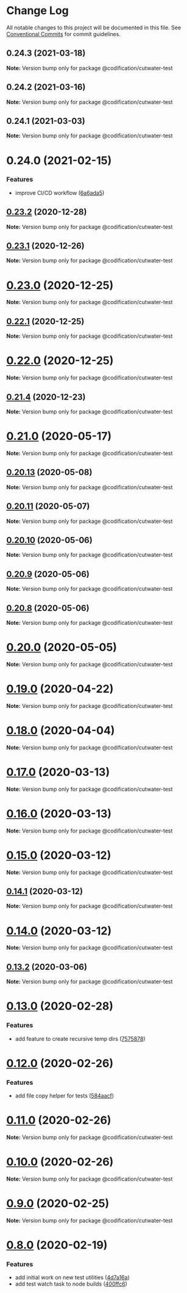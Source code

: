 # Change Log

All notable changes to this project will be documented in this file.
See [Conventional Commits](https://conventionalcommits.org) for commit guidelines.

## 0.24.3 (2021-03-18)

**Note:** Version bump only for package @codification/cutwater-test





## 0.24.2 (2021-03-16)

**Note:** Version bump only for package @codification/cutwater-test





## 0.24.1 (2021-03-03)

**Note:** Version bump only for package @codification/cutwater-test





# 0.24.0 (2021-02-15)


### Features

* improve CI/CD workflow ([6a6ada5](https://github.com/CodificationOrg/cutwater/commit/6a6ada51b261da2296fc9a4628be3abbdc3021f8))





## [0.23.2](https://github.com/CodificationOrg/cutwater/compare/v0.23.1...v0.23.2) (2020-12-28)

**Note:** Version bump only for package @codification/cutwater-test






## [0.23.1](https://github.com/CodificationOrg/cutwater/compare/v0.23.0...v0.23.1) (2020-12-26)

**Note:** Version bump only for package @codification/cutwater-test






# [0.23.0](https://github.com/CodificationOrg/cutwater/compare/v0.22.1...v0.23.0) (2020-12-25)

**Note:** Version bump only for package @codification/cutwater-test






## [0.22.1](https://github.com/CodificationOrg/cutwater/compare/v0.22.0...v0.22.1) (2020-12-25)

**Note:** Version bump only for package @codification/cutwater-test






# [0.22.0](https://github.com/CodificationOrg/cutwater/compare/v0.21.4...v0.22.0) (2020-12-25)

**Note:** Version bump only for package @codification/cutwater-test






## [0.21.4](https://github.com/CodificationOrg/cutwater/compare/v0.21.3...v0.21.4) (2020-12-23)

**Note:** Version bump only for package @codification/cutwater-test






# [0.21.0](https://github.com/CodificationOrg/cutwater/compare/v0.20.14...v0.21.0) (2020-05-17)

**Note:** Version bump only for package @codification/cutwater-test





## [0.20.13](https://github.com/CodificationOrg/cutwater/compare/v0.20.12...v0.20.13) (2020-05-08)

**Note:** Version bump only for package @codification/cutwater-test






## [0.20.11](https://github.com/CodificationOrg/cutwater/compare/v0.20.10...v0.20.11) (2020-05-07)

**Note:** Version bump only for package @codification/cutwater-test





## [0.20.10](https://github.com/CodificationOrg/cutwater/compare/v0.20.9...v0.20.10) (2020-05-06)

**Note:** Version bump only for package @codification/cutwater-test






## [0.20.9](https://github.com/CodificationOrg/cutwater/compare/v0.20.8...v0.20.9) (2020-05-06)

**Note:** Version bump only for package @codification/cutwater-test





## [0.20.8](https://github.com/CodificationOrg/cutwater/compare/v0.20.7...v0.20.8) (2020-05-06)

**Note:** Version bump only for package @codification/cutwater-test





# [0.20.0](https://github.com/CodificationOrg/cutwater/compare/v0.19.0...v0.20.0) (2020-05-05)

**Note:** Version bump only for package @codification/cutwater-test






# [0.19.0](https://github.com/CodificationOrg/cutwater/compare/v0.18.0...v0.19.0) (2020-04-22)

**Note:** Version bump only for package @codification/cutwater-test





# [0.18.0](https://github.com/CodificationOrg/cutwater/compare/v0.17.0...v0.18.0) (2020-04-04)

**Note:** Version bump only for package @codification/cutwater-test






# [0.17.0](https://github.com/CodificationOrg/cutwater/compare/v0.16.0...v0.17.0) (2020-03-13)

**Note:** Version bump only for package @codification/cutwater-test






# [0.16.0](https://github.com/CodificationOrg/cutwater/compare/v0.15.1...v0.16.0) (2020-03-13)

**Note:** Version bump only for package @codification/cutwater-test






# [0.15.0](https://github.com/CodificationOrg/cutwater/compare/v0.14.2...v0.15.0) (2020-03-12)

**Note:** Version bump only for package @codification/cutwater-test





## [0.14.1](https://github.com/CodificationOrg/cutwater/compare/v0.14.0...v0.14.1) (2020-03-12)

**Note:** Version bump only for package @codification/cutwater-test





# [0.14.0](https://github.com/CodificationOrg/cutwater/compare/v0.13.2...v0.14.0) (2020-03-12)

**Note:** Version bump only for package @codification/cutwater-test






## [0.13.2](https://github.com/CodificationOrg/cutwater/compare/v0.13.1...v0.13.2) (2020-03-06)

**Note:** Version bump only for package @codification/cutwater-test






# [0.13.0](https://github.com/CodificationOrg/cutwater/compare/v0.12.0...v0.13.0) (2020-02-28)


### Features

* add feature to create recursive temp dirs ([7575878](https://github.com/CodificationOrg/cutwater/commit/75758784c978ed6d76851f0a4d61aa9870b66b57))





# [0.12.0](https://github.com/CodificationOrg/cutwater/compare/v0.11.0...v0.12.0) (2020-02-26)


### Features

* add file copy helper for tests ([584aacf](https://github.com/CodificationOrg/cutwater/commit/584aacfb8aaae453454699890fec7db05a2bc389))






# [0.11.0](https://github.com/CodificationOrg/cutwater/compare/v0.10.1...v0.11.0) (2020-02-26)

**Note:** Version bump only for package @codification/cutwater-test





# [0.10.0](https://github.com/CodificationOrg/cutwater/compare/v0.9.0...v0.10.0) (2020-02-26)

**Note:** Version bump only for package @codification/cutwater-test





# [0.9.0](https://github.com/CodificationOrg/cutwater/compare/v0.8.0...v0.9.0) (2020-02-25)

**Note:** Version bump only for package @codification/cutwater-test





# [0.8.0](https://github.com/CodificationOrg/cutwater/compare/v0.7.1...v0.8.0) (2020-02-19)


### Features

* add initial work on new test utilities ([4d7a16a](https://github.com/CodificationOrg/cutwater/commit/4d7a16a3fd330b0e5bc2fc878a6bcd7b322bf19c))
* add test watch task to node builds ([400ffc6](https://github.com/CodificationOrg/cutwater/commit/400ffc6a759fe93062a37ae14f065660468cd830))
